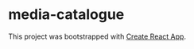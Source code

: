# media-catalogue

This project was bootstrapped with [Create React App](https://github.com/facebookincubator/create-react-app).
